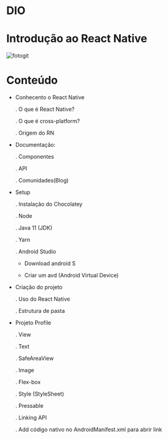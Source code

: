 # DIO
# Introdução ao React Native

![fotogit](https://user-images.githubusercontent.com/86733486/175755005-e93bfc7f-bca9-40cd-8c52-09864c2a9bf9.jpg)

# Conteúdo
* Conhecento o React Native

  . O que é React Native?

  . O que é cross-platform?

  . Origem do RN

* Documentação:

  . Componentes

  . API

  . Comunidades(Blog)

* Setup

  . Instalação do Chocolatey

  . Node

  . Java 11 (JDK)

  . Yarn 

  . Android Studio

     - Download android S
  
     - Criar um avd (Android Virtual Device)
  
* Criação do projeto

  . Uso do React Native

  . Estrutura de pasta
 
* Projeto Profile

  . View

  . Text

  . SafeAreaView

  . Image

  . Flex-box
 
  . Style (StyleSheet)

  . Pressable

  . Linking API

  . Add código nativo no AndroidManifest.xml para abrir link


